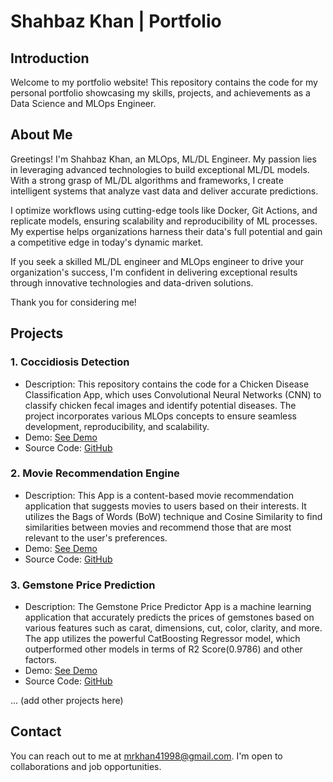 # Shahbaz Khan | Portfolio

## Introduction

Welcome to my portfolio website! This repository contains the code for my personal portfolio showcasing my skills, projects, and achievements as a Data Science and MLOps Engineer.


## About Me

Greetings! I'm Shahbaz Khan, an MLOps, ML/DL Engineer. My passion lies in leveraging advanced technologies to build exceptional ML/DL models. With a strong grasp of ML/DL algorithms and frameworks, I create intelligent systems that analyze vast data and deliver accurate predictions.

I optimize workflows using cutting-edge tools like Docker, Git Actions, and replicate models, ensuring scalability and reproducibility of ML processes. My expertise helps organizations harness their data's full potential and gain a competitive edge in today's dynamic market.

If you seek a skilled ML/DL engineer and MLOps engineer to drive your organization's success, I'm confident in delivering exceptional results through innovative technologies and data-driven solutions.

Thank you for considering me!

## Projects

### 1. Coccidiosis Detection

- Description: This repository contains the code for a Chicken Disease Classification App, which uses Convolutional Neural Networks (CNN) to classify chicken fecal images and identify potential diseases. The project incorporates various MLOps concepts to ensure seamless development, reproducibility, and scalability.
- Demo: [See Demo](https://github.com/Shahbazkhan555/chicken-disease-classification/blob/main/chicken-demo.gif)
- Source Code: [GitHub](https://github.com/Shahbazkhan555/chicken-disease-classification)

### 2. Movie Recommendation Engine

- Description: This App is a content-based movie recommendation application that suggests movies to users based on their interests. It utilizes the Bags of Words (BoW) technique and Cosine Similarity to find similarities between movies and recommend those that are most relevant to the user's preferences.
- Demo: [See Demo](https://github.com/Shahbazkhan555/movie-recommender-system/blob/main/movie-recommender-demo.gif)
- Source Code: [GitHub](https://github.com/Shahbazkhan555/movie-recommender-system)

### 3. Gemstone Price Prediction

- Description: The Gemstone Price Predictor App is a machine learning application that accurately predicts the prices of gemstones based on various features such as carat, dimensions, cut, color, clarity, and more. The app utilizes the powerful CatBoosting Regressor model, which outperformed other models in terms of R2 Score(0.9786) and other factors.
- Demo: [See Demo](https://github.com/Shahbazkhan555/gemstone-price-predictor/blob/main/gemstone-demo.gif)
- Source Code: [GitHub](https://github.com/Shahbazkhan555/gemstone-price-predictor)

... (add other projects here)

## Contact

You can reach out to me at [mrkhan41998@gmail.com](mailto:mrkhan41998@gmail.com). I'm open to collaborations and job opportunities.


